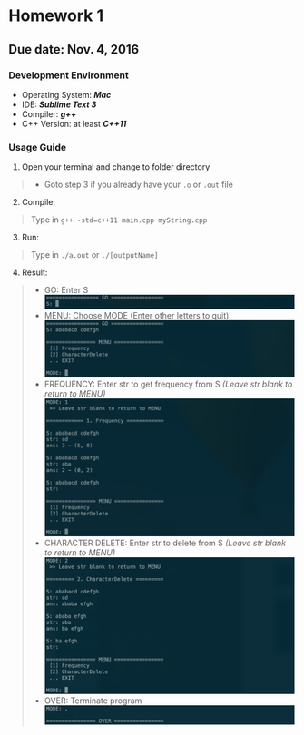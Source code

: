 # Homework 1
## Due date: Nov. 4, 2016
### Development Environment
- Operating System: ***Mac***
- IDE: ***Sublime Text 3***
- Compiler: ***g++***
- C++ Version: at least ***C++11***

### Usage Guide
1. Open your terminal and change to folder directory
>- Goto step 3 if you already have your `.o` or `.out` file

2. Compile:
> Type in `g++ -std=c++11 main.cpp myString.cpp`

3. Run:
> Type in `./a.out` or `./[outputName]`

4. Result: 
>- GO: Enter S
> ![GO](./image/1.png)
>- MENU: Choose MODE (Enter other letters to quit)
> ![MENU](./image/2.png)
>- FREQUENCY: Enter str to get frequency from S *(Leave str blank to return to MENU)*
> ![FREQUENCY](./image/3.png)
>- CHARACTER DELETE: Enter str to delete from S *(Leave str blank to return to MENU)*
> ![CHARACTER_DELETE](./image/4.png)
>- OVER: Terminate program
> ![OVER](./image/5.png)